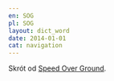 ```yaml
---
en: SOG
pl: SOG
layout: dict_word
date: 2014-01-01
cat: navigation
---
```


Skrót od [Speed Over Ground](/dict/s/speed-over-ground.html).